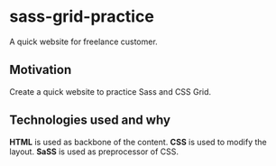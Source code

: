 # sass-grid-practice
A quick website for freelance customer.

## Motivation
Create a quick website to practice Sass and CSS Grid.

## Technologies used and why
**HTML** is used as backbone of the content.
**CSS** is used to modify the layout.
**SaSS** is used as preprocessor of CSS.